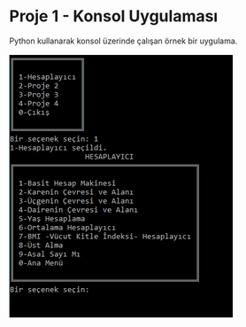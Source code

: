 <h1>Proje 1 - Konsol Uygulaması</h1>

Python kullanarak konsol üzerinde çalışan örnek bir uygulama.
<br>
<br>
<img src="assets/SS.PNG" alt="Example ScreenShot">
